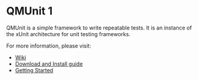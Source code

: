 # QMUnit 1
QMUnit is a simple framework to write repeatable tests. It is an instance of the xUnit architecture for unit testing frameworks.

For more information, please visit:
* [Wiki](https://github.com/mlucas67/QMUNIT/wiki)
* [Download and Install guide](https://github.com/mlucas67/QMUNIT/wiki/Download-and-Install)
* [Getting Started](https://github.com/mlucas67/QMUNIT/wiki/Getting-started)
